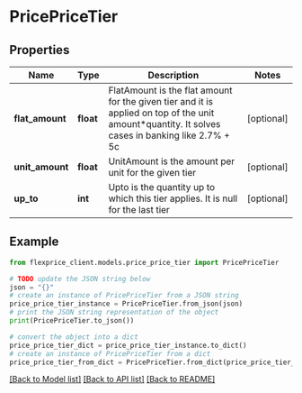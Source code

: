 # PricePriceTier


## Properties

Name | Type | Description | Notes
------------ | ------------- | ------------- | -------------
**flat_amount** | **float** | FlatAmount is the flat amount for the given tier and it is applied on top of the unit amount*quantity. It solves cases in banking like 2.7% + 5c | [optional] 
**unit_amount** | **float** | UnitAmount is the amount per unit for the given tier | [optional] 
**up_to** | **int** | Upto is the quantity up to which this tier applies. It is null for the last tier | [optional] 

## Example

```python
from flexprice_client.models.price_price_tier import PricePriceTier

# TODO update the JSON string below
json = "{}"
# create an instance of PricePriceTier from a JSON string
price_price_tier_instance = PricePriceTier.from_json(json)
# print the JSON string representation of the object
print(PricePriceTier.to_json())

# convert the object into a dict
price_price_tier_dict = price_price_tier_instance.to_dict()
# create an instance of PricePriceTier from a dict
price_price_tier_from_dict = PricePriceTier.from_dict(price_price_tier_dict)
```
[[Back to Model list]](../README.md#documentation-for-models) [[Back to API list]](../README.md#documentation-for-api-endpoints) [[Back to README]](../README.md)


